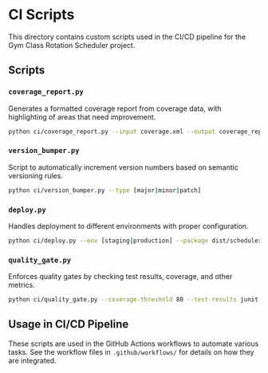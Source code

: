 # CI Scripts

This directory contains custom scripts used in the CI/CD pipeline for the Gym Class Rotation Scheduler project.

## Scripts

### `coverage_report.py`

Generates a formatted coverage report from coverage data, with highlighting of areas that need improvement.

```bash
python ci/coverage_report.py --input coverage.xml --output coverage_report.md
```

### `version_bumper.py`

Script to automatically increment version numbers based on semantic versioning rules.

```bash
python ci/version_bumper.py --type [major|minor|patch]
```

### `deploy.py`

Handles deployment to different environments with proper configuration.

```bash
python ci/deploy.py --env [staging|production] --package dist/scheduler_backend-1.0.0-py3-none-any.whl
```

### `quality_gate.py`

Enforces quality gates by checking test results, coverage, and other metrics.

```bash
python ci/quality_gate.py --coverage-threshold 80 --test-results junit.xml
```

## Usage in CI/CD Pipeline

These scripts are used in the GitHub Actions workflows to automate various tasks. See the workflow files in `.github/workflows/` for details on how they are integrated.
